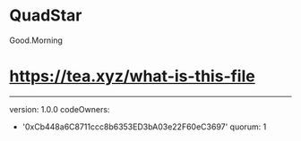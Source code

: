 # QuadStar
Good.Morning
# https://tea.xyz/what-is-this-file
---
version: 1.0.0
codeOwners:
  - '0xCb448a6C8711ccc8b6353ED3bA03e22F60eC3697'
quorum: 1

